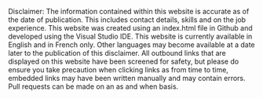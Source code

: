 Disclaimer: The information contained within this website is accurate as of the date of publication. This includes contact details, skills and on the job experience.
This website was created using an index.html file in Github and developed using the Visual Studio IDE.
This website is currently available in English and in French only. Other languages may become available at a date later to the publication of this disclaimer.
All outbound links that are displayed on this website have been screened for safety, but please do ensure you take precaution when clicking links as from time to time, embedded links may have been written manually and may contain errors.
Pull requests can be made on an as and when basis.
